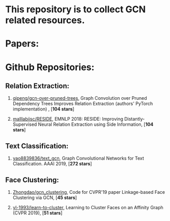 #  This repository is to collect GCN related resources.

# Papers: 




# Github Repositories: 

## Relation Extraction:

1. [qipeng/gcn-over-pruned-trees](https://github.com/qipeng/gcn-over-pruned-trees),  Graph Convolution over Pruned Dependency Trees Improves Relation Extraction (authors' PyTorch implementation) ,  [**104 stars**]

2. [malllabiisc/RESIDE](https://github.com/malllabiisc/RESIDE), EMNLP 2018: RESIDE: Improving Distantly-Supervised Neural Relation Extraction using Side Information,  [**104 stars**]

## Text Classification: 
1. [yao8839836/text_gcn](https://github.com/yao8839836/text_gcn), Graph Convolutional Networks for Text Classification. AAAI 2019, [**272 stars**]

## Face Clustering: 
1. [Zhongdao/gcn_clustering](https://github.com/Zhongdao/gcn_clustering), Code for CVPR'19 paper Linkage-based Face Clustering via GCN, [**45 stars**]

2. [yl-1993/learn-to-cluster](https://github.com/yl-1993/learn-to-cluster),  Learning to Cluster Faces on an Affinity Graph (CVPR 2019), [**51 stars**]

